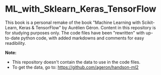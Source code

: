 # ML_with_Sklearn_Keras_TensorFlow
This book is a personal remake of the book "Machine Learning with Scikit-Learn, Keras & TensorFlow" by Aurélien Géron. 
Content in this repository is for studying purposes only. 
The code files have been "rewritten" with up-to-date python code, with added markdowns and comments for easy readibility.


**Note:**
- This repository doesn't contain the data to use in the code files.
- To get the data, go to: https://github.com/ageron/handson-ml2
